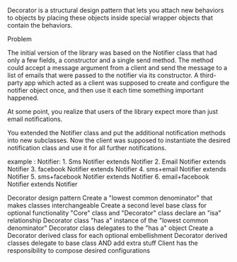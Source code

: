 Decorator is a structural design pattern that lets you attach new behaviors to objects by placing these objects inside special wrapper objects that contain the behaviors.

Problem

The initial version of the library was based on the Notifier class that had only a few fields, a constructor and a single send method. The method could accept a message argument from a client and send the message to a list of emails that were passed to the notifier via its constructor. A third-party app which acted as a client was supposed to create and configure the notifier object once, and then use it each time something important happened.

At some point, you realize that users of the library expect more than just email notifications.

You extended the Notifier class and put the additional notification methods into new subclasses. Now the client was supposed to instantiate the desired notification class and use it for all further notifications.

example :
Notifier:
    1. Sms Notifier extends Notifier
    2. Email Notifier extends Notifier
    3. facebook Notifier extends Notifier
    4. sms+email Notifier extends Notifier
    5. sms+facebook Notifier extends Notifier
    6. email+facebook Notifier extends Notifier
    
Decorator design pattern
Create a "lowest common denominator" that makes classes interchangeable
Create a second level base class for optional functionality
"Core" class and "Decorator" class declare an "isa" relationship
Decorator class "has a" instance of the "lowest common denominator"
Decorator class delegates to the "has a" object
Create a Decorator derived class for each optional embellishment
Decorator derived classes delegate to base class AND add extra stuff
Client has the responsibility to compose desired configurations

    